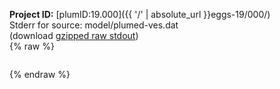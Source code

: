 **Project ID:** [plumID:19.000]({{ '/' | absolute_url }}eggs-19/000/)  
Stderr for source:  model/plumed-ves.dat   
(download [gzipped raw stdout](plumed-ves.dat.plumed_master.stdout.txt.gz))  
{% raw %}
<pre>
</pre>
{% endraw %}
